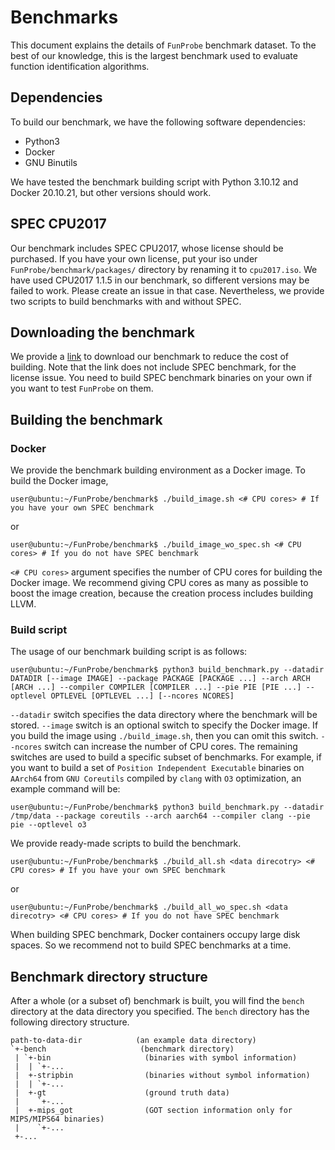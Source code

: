 # Benchmarks

This document explains the details of `FunProbe` benchmark dataset. To the
best of our knowledge, this is the largest benchmark used to evaluate function
identification algorithms.


## Dependencies

To build our benchmark, we have the following software dependencies:

- Python3
- Docker
- GNU Binutils

We have tested the benchmark building script with Python 3.10.12 and Docker
20.10.21, but other versions should work.


## SPEC CPU2017

Our benchmark includes SPEC CPU2017, whose license should be purchased. If you
have your own license, put your iso under `FunProbe/benchmark/packages/`
directory by renaming it to `cpu2017.iso`. We have used CPU2017 1.1.5 in our
benchmark, so different versions may be failed to work. Please create an issue
in that case. Nevertheless, we provide two scripts to build benchmarks with and
without SPEC.


## Downloading the benchmark

We provide a
[link](https://zenodo.org/record/8266657/files/bench.zip?download=1) to
download our benchmark to reduce the cost of building.  Note that the link does
not include SPEC benchmark, for the license issue. You need to build SPEC
benchmark binaries on your own if you want to test `FunProbe` on them.


## Building the benchmark

### Docker

We provide the benchmark building environment as a Docker image. To build the
Docker image,
```
user@ubuntu:~/FunProbe/benchmark$ ./build_image.sh <# CPU cores> # If you have your own SPEC benchmark
```
or
```
user@ubuntu:~/FunProbe/benchmark$ ./build_image_wo_spec.sh <# CPU cores> # If you do not have SPEC benchmark
```

`<# CPU cores>` argument specifies the number of CPU cores for building the
Docker image. We recommend giving CPU cores as many as possible to boost the
image creation, because the creation process includes building LLVM.

### Build script

The usage of our benchmark building script is as follows:
```
user@ubuntu:~/FunProbe/benchmark$ python3 build_benchmark.py --datadir DATADIR [--image IMAGE] --package PACKAGE [PACKAGE ...] --arch ARCH [ARCH ...] --compiler COMPILER [COMPILER ...] --pie PIE [PIE ...] --optlevel OPTLEVEL [OPTLEVEL ...] [--ncores NCORES]
```
`--datadir` switch specifies the data directory where the benchmark will be
stored. `--image` switch is an optional switch to specify the Docker image. If
you build the image using `./build_image.sh`, then you can omit this switch.
`--ncores` switch can increase the number of CPU cores.  The remaining switches
are used to build a specific subset of benchmarks. For example, if you want to
build a set of `Position Independent Executable` binaries on `AArch64` from
`GNU Coreutils` compiled by `clang` with `O3` optimization, an example command
will be:
```
user@ubuntu:~/FunProbe/benchmark$ python3 build_benchmark.py --datadir /tmp/data --package coreutils --arch aarch64 --compiler clang --pie pie --optlevel o3
```

We provide ready-made scripts to build the benchmark.
```
user@ubuntu:~/FunProbe/benchmark$ ./build_all.sh <data direcotry> <# CPU cores> # If you have your own SPEC benchmark
```
or
```
user@ubuntu:~/FunProbe/benchmark$ ./build_all_wo_spec.sh <data direcotry> <# CPU cores> # If you do not have SPEC benchmark
```

When building SPEC benchmark, Docker containers occupy large disk spaces. So we
recommend not to build SPEC benchmarks at a time.

## Benchmark directory structure

After a whole (or a subset of) benchmark is built, you will find the `bench`
directory at the data directory you specified. The `bench` directory has the
following directory structure.
```
path-to-data-dir            (an example data directory)
`+-bench                     (benchmark directory)
 | `+-bin                     (binaries with symbol information)
 |  | `+-...
 |  +-stripbin                (binaries without symbol information)
 |  | `+-...
 |  +-gt                      (ground truth data)
 |    `+-...
 |  +-mips_got                (GOT section information only for MIPS/MIPS64 binaries)
 |    `+-...
 +-...
```
